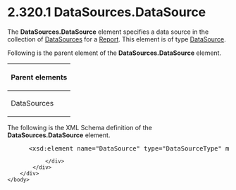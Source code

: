 <html dir="LTR" xmlns:mshelp="http://msdn.microsoft.com/mshelp" xmlns:ddue="http://ddue.schemas.microsoft.com/authoring/2003/5" xmlns:xlink="http://www.w3.org/1999/xlink" xmlns:tool="http://www.microsoft.com/tooltip">
    <head>
        <meta http-equiv="Content-Type" content="text/html; CHARSET=utf-8"></meta>
        <meta name="save" content="history"></meta>
        <title>2.320.1 DataSources.DataSource</title>
        <xml>
            <mshelp:toctitle title="2.320.1 DataSources.DataSource"></mshelp:toctitle>
            <mshelp:rltitle title="[MS-RDL]: DataSources.DataSource"></mshelp:rltitle>
            <mshelp:keyword index="A" term="320abb59-bc75-42dd-8e88-593b87a89b8f"></mshelp:keyword>
            <mshelp:attr name="DCSext.ContentType" value="open specification"></mshelp:attr>
            <mshelp:attr name="AssetID" value="320abb59-bc75-42dd-8e88-593b87a89b8f"></mshelp:attr>
            <mshelp:attr name="TopicType" value="kbRef"></mshelp:attr>
            <mshelp:attr name="DCSext.Title" value="[MS-RDL]: DataSources.DataSource" />
        </xml>
    </head>
    <body>
        <div id="header">
            <h1 class="heading">2.320.1 DataSources.DataSource</h1>
        </div>
        <div id="mainSection">
            <div id="mainBody">
                <div id="allHistory" class="saveHistory"></div>
                <div id="sectionSection0" class="section" name="collapseableSection">
                    

<p>The <b>DataSources.DataSource</b> element specifies a data
source in the collection of <a href="9c54b70c-c593-422b-aa16-33cb335927a1.html">DataSources</a>
for a <a href="6bbaafec-020b-406c-b4e7-5e4318b616cb.html">Report</a>. This
element is of type <a href="0f098196-d1a1-4668-ac38-70331cc05041.html">DataSource</a>.</p>

<p>Following is the parent element of the <b>DataSources.DataSource</b>
element.</p>

<table>
 <thead>
  <tr>
   <th>
   <p>Parent elements</p>
   </th>
  </tr>
 </thead>
 <tr>
  <td>
  <p>DataSources</p>
  </td>
 </tr>
</table>

<p>The following is the XML Schema definition of the <b>DataSources.DataSource</b>
element.</p>

<dl>
<dd>
<div><pre> &lt;xsd:element name=&quot;DataSource&quot; type=&quot;DataSourceType&quot; maxOccurs=&quot;unbounded&quot; /&gt;
</pre></div>
</dd></dl>


                </div>
            </div>
        </div>
    </body>
</html>